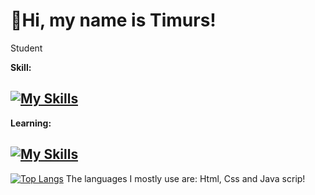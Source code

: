 # 👋Hi, my name is Timurs!
<p>Student</p>

**Skill:**

## [![My Skills](https://skillicons.dev/icons?i=html,css)](https://skillicons.dev)

**Learning:**

## [![My Skills](https://skillicons.dev/icons?i=js,py)](https://skillicons.dev)

[![Top Langs](https://github-readme-stats.vercel.app/api/top-langs/?username=19383562965)](https://github.com/19383562965/github-readme-stats) The languages I mostly use are: Html, Css and Java scrip!
##
